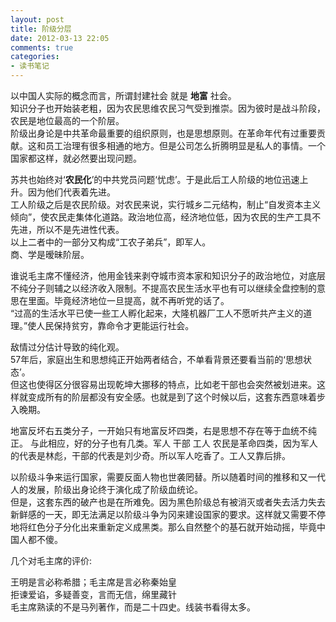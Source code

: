 ```yaml
---
layout: post
title: 阶级分层
date: 2012-03-13 22:05
comments: true
categories: 
- 读书笔记
---
```


以中国人实际的概念而言，所谓封建社会 就是  **地富** 社会。  
知识分子也开始装老粗，因为农民思维农民习气受到推崇。因为彼时是战斗阶段，农民是地位最高的一个阶层。  
阶级出身论是中共革命最重要的组织原则，也是思想原则。在革命年代有过重要贡献。这和员工治理有很多相通的地方。但是公司怎么折腾明显是私人的事情。一个国家都这样，就必然要出现问题。  

苏共也始终对‘**农民化**’的中共党员问题‘忧虑’。于是此后工人阶级的地位迅速上升。因为他们代表着先进。  
工人阶级之后是农民阶级。对农民来说，实行城乡二元结构，制止“自发资本主义倾向”，使农民走集体化道路。政治地位高，经济地位低，因为农民的生产工具不先进，所以不是先进性代表。  
以上二者中的一部分又构成“工农子弟兵”，即军人。  
商、学是暧昧阶层。  

谁说毛主席不懂经济，他用金钱来剥夺城市资本家和知识分子的政治地位，对底层不纯分子则辅之以经济收入限制。不提高农民生活水平也有可以继续全盘控制的意思在里面。毕竟经济地位一旦提高，就不再听党的话了。  
“过高的生活水平已使一些工人孵化起来，大隆机器厂工人不愿听共产主义的道理。”使人民保持贫穷，靠命令才更能运行社会。  

敌情过分估计导致的纯化观。  
57年后，家庭出生和思想纯正开始两者结合，不单看背景还要看当前的‘思想状态’。  
但这也使得区分很容易出现乾坤大挪移的特点，比如老干部也会突然被划进来。这样就变成所有的阶层都没有安全感。也就是到了这个时候以后，这套东西意味着步入晚期。  


地富反坏右五类分子，一开始只有地富反坏四类，右是思想不存在等于血统不纯正。
与此相应，好的分子也有几类。军人 干部 工人 农民是革命四类，因为军人的代表是林彪，干部的代表是刘少奇。所以军人吃香了。工人又靠后排。  

以阶级斗争来运行国家，需要反面人物也世袭罔替。所以随着时间的推移和又一代人的发展，阶级出身论终于演化成了阶级血统论。  
但是，这套东西的破产也是在所难免。因为黑色阶级总有被消灭或者失去活力失去新鲜感的一天，即无法满足以阶级斗争为冈来建设国家的要求。这样就又需要不停地将红色分子分化出来重新定义成黑类。那么自然整个的基石就开始动摇，毕竟中国人都不傻。

几个对毛主席的评价:  

王明是言必称希腊；毛主席是言必称秦始皇  
拒谏爱谄，多疑善变，言而无信，绵里藏针  
毛主席熟读的不是马列著作，而是二十四史。线装书看得太多。  
